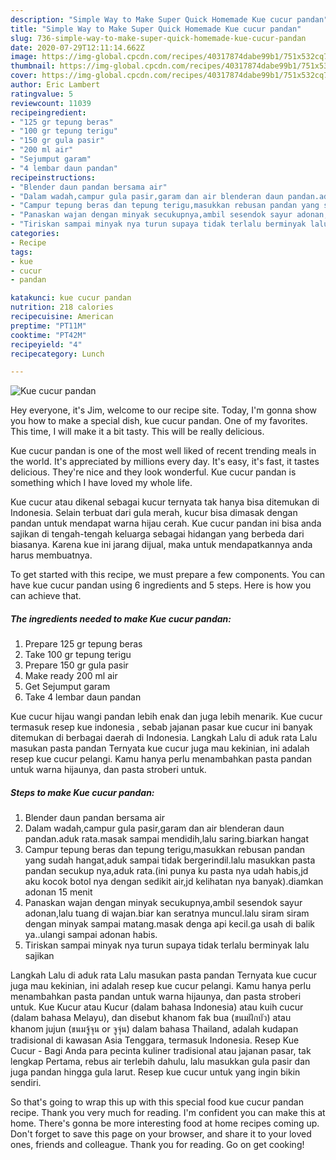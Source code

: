 ```yaml
---
description: "Simple Way to Make Super Quick Homemade Kue cucur pandan"
title: "Simple Way to Make Super Quick Homemade Kue cucur pandan"
slug: 736-simple-way-to-make-super-quick-homemade-kue-cucur-pandan
date: 2020-07-29T12:11:14.662Z
image: https://img-global.cpcdn.com/recipes/40317874dabe99b1/751x532cq70/kue-cucur-pandan-foto-resep-utama.jpg
thumbnail: https://img-global.cpcdn.com/recipes/40317874dabe99b1/751x532cq70/kue-cucur-pandan-foto-resep-utama.jpg
cover: https://img-global.cpcdn.com/recipes/40317874dabe99b1/751x532cq70/kue-cucur-pandan-foto-resep-utama.jpg
author: Eric Lambert
ratingvalue: 5
reviewcount: 11039
recipeingredient:
- "125 gr tepung beras"
- "100 gr tepung terigu"
- "150 gr gula pasir"
- "200 ml air"
- "Sejumput garam"
- "4 lembar daun pandan"
recipeinstructions:
- "Blender daun pandan bersama air"
- "Dalam wadah,campur gula pasir,garam dan air blenderan daun pandan.aduk rata.masak sampai mendidih,lalu saring.biarkan hangat"
- "Campur tepung beras dan tepung terigu,masukkan rebusan pandan yang sudah hangat,aduk sampai tidak bergerindil.lalu masukkan pasta pandan secukup nya,aduk rata.(ini punya ku pasta nya udah habis,jd aku kocok botol nya dengan sedikit air,jd kelihatan nya banyak).diamkan adonan 15 menit"
- "Panaskan wajan dengan minyak secukupnya,ambil sesendok sayur adonan,lalu tuang di wajan.biar kan seratnya muncul.lalu siram siram dengan minyak sampai matang.masak denga api kecil.ga usah di balik ya..ulangi sampai adonan habis."
- "Tiriskan sampai minyak nya turun supaya tidak terlalu berminyak lalu sajikan"
categories:
- Recipe
tags:
- kue
- cucur
- pandan

katakunci: kue cucur pandan 
nutrition: 218 calories
recipecuisine: American
preptime: "PT11M"
cooktime: "PT42M"
recipeyield: "4"
recipecategory: Lunch

---
```



![Kue cucur pandan](https://img-global.cpcdn.com/recipes/40317874dabe99b1/751x532cq70/kue-cucur-pandan-foto-resep-utama.jpg)

Hey everyone, it's Jim, welcome to our recipe site. Today, I'm gonna show you how to make a special dish, kue cucur pandan. One of my favorites. This time, I will make it a bit tasty. This will be really delicious.

Kue cucur pandan is one of the most well liked of recent trending meals in the world. It's appreciated by millions every day. It's easy, it's fast, it tastes delicious. They're nice and they look wonderful. Kue cucur pandan is something which I have loved my whole life.

Kue cucur atau dikenal sebagai kucur ternyata tak hanya bisa ditemukan di Indonesia. Selain terbuat dari gula merah, kucur bisa dimasak dengan pandan untuk mendapat warna hijau cerah. Kue cucur pandan ini bisa anda sajikan di tengah-tengah keluarga sebagai hidangan yang berbeda dari biasanya. Karena kue ini jarang dijual, maka untuk mendapatkannya anda harus membuatnya.


To get started with this recipe, we must prepare a few components. You can have kue cucur pandan using 6 ingredients and 5 steps. Here is how you can achieve that.

<!--inarticleads1-->

##### The ingredients needed to make Kue cucur pandan:

1. Prepare 125 gr tepung beras
1. Take 100 gr tepung terigu
1. Prepare 150 gr gula pasir
1. Make ready 200 ml air
1. Get Sejumput garam
1. Take 4 lembar daun pandan


Kue cucur hijau wangi pandan lebih enak dan juga lebih menarik. Kue cucur termasuk resep kue indonesia , sebab jajanan pasar kue cucur ini banyak ditemukan di berbagai daerah di Indonesia. Langkah Lalu di aduk rata Lalu masukan pasta pandan Ternyata kue cucur juga mau kekinian, ini adalah resep kue cucur pelangi. Kamu hanya perlu menambahkan pasta pandan untuk warna hijaunya, dan pasta stroberi untuk. 

<!--inarticleads2-->

##### Steps to make Kue cucur pandan:

1. Blender daun pandan bersama air
1. Dalam wadah,campur gula pasir,garam dan air blenderan daun pandan.aduk rata.masak sampai mendidih,lalu saring.biarkan hangat
1. Campur tepung beras dan tepung terigu,masukkan rebusan pandan yang sudah hangat,aduk sampai tidak bergerindil.lalu masukkan pasta pandan secukup nya,aduk rata.(ini punya ku pasta nya udah habis,jd aku kocok botol nya dengan sedikit air,jd kelihatan nya banyak).diamkan adonan 15 menit
1. Panaskan wajan dengan minyak secukupnya,ambil sesendok sayur adonan,lalu tuang di wajan.biar kan seratnya muncul.lalu siram siram dengan minyak sampai matang.masak denga api kecil.ga usah di balik ya..ulangi sampai adonan habis.
1. Tiriskan sampai minyak nya turun supaya tidak terlalu berminyak lalu sajikan


Langkah Lalu di aduk rata Lalu masukan pasta pandan Ternyata kue cucur juga mau kekinian, ini adalah resep kue cucur pelangi. Kamu hanya perlu menambahkan pasta pandan untuk warna hijaunya, dan pasta stroberi untuk. Kue Kucur atau Kucur (dalam bahasa Indonesia) atau kuih cucur (dalam bahasa Melayu), dan disebut khanom fak bua (ขนมฝักบัว) atau khanom jujun (ขนมจู้จุน or จูจุ่น) dalam bahasa Thailand, adalah kudapan tradisional di kawasan Asia Tenggara, termasuk Indonesia. Resep Kue Cucur - Bagi Anda para pecinta kuliner tradisional atau jajanan pasar, tak lengkap Pertama, rebus air terlebih dahulu, lalu masukkan gula pasir dan juga pandan hingga gula larut. Resep kue cucur untuk yang ingin bikin sendiri. 

So that's going to wrap this up with this special food kue cucur pandan recipe. Thank you very much for reading. I'm confident you can make this at home. There's gonna be more interesting food at home recipes coming up. Don't forget to save this page on your browser, and share it to your loved ones, friends and colleague. Thank you for reading. Go on get cooking!
